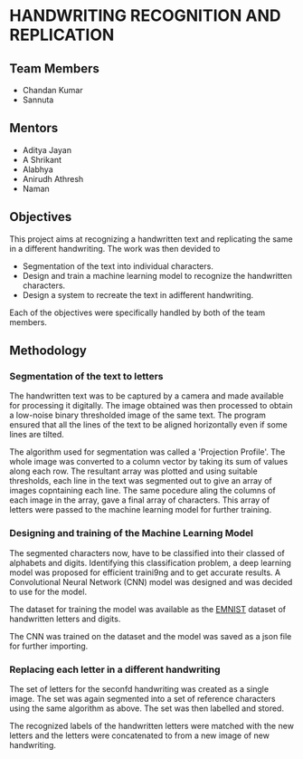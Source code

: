 # HANDWRITING RECOGNITION AND REPLICATION
## Team Members

* Chandan Kumar
* Sannuta

## Mentors

* Aditya Jayan
* A Shrikant
* Alabhya
* Anirudh Athresh
* Naman

## Objectives

This project aims at recognizing a handwritten text and replicating the same in a different handwriting. The work was then devided to
* Segmentation of the text into individual characters.
* Design and train a machine learning model to recognize the handwritten characters.
* Design a system to recreate the text in adifferent handwriting.

Each of the objectives were specifically handled by both of the team members.

## Methodology

### Segmentation of the text to letters

The handwritten text was to be captured by a camera and made available for processing it digitally. The image obtained was then processed to obtain a 
low-noise binary thresholded image of the same text. The program ensured that all the lines of the text to be aligned horizontally even if some lines are tilted.

The algorithm used for segmentation was called a 'Projection  Profile'. The whole image was converted to a column vector by taking its sum of values
along each row. The resultant array was plotted and using suitable thresholds, each line in the text was segmented out to give an array of images copntaining each line.
The same pocedure aling the columns of each image in the array, gave a final array of characters. This array of letters were passed to the machine learning model for further training.

### Designing and training of the Machine Learning Model

The segmented characters now, have to be classified into their classed of alphabets and digits. Identifying this classification problem, a deep learning model was 
proposed for efficient traini9ng and to get accurate results. A Convolutional Neural Network (CNN) model was designed and was decided to use for the model.

The dataset for training the model was available as the [EMNIST](https://www.nist.gov/itl/products-and-services/emnist-dataset)
dataset of handwritten letters and digits. 

The CNN was trained on the dataset and the model was saved as a json file for further importing.

### Replacing each letter in a different handwriting

The set of letters for the seconfd handwriting was created as a single image. The set was again segmented into a set of reference characters
using the same algorithm as above. The set was then labelled and stored.

The recognized labels of the handwritten letters were matched with the new letters and the letters were concatenated to from a new image
 of new handwriting.
